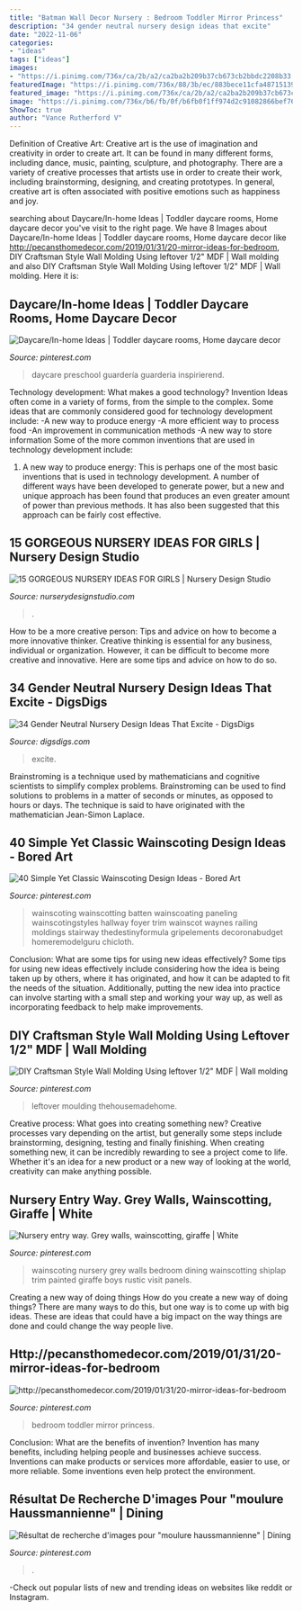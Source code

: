```yaml
---
title: "Batman Wall Decor Nursery : Bedroom Toddler Mirror Princess"
description: "34 gender neutral nursery design ideas that excite"
date: "2022-11-06"
categories:
- "ideas"
tags: ["ideas"]
images:
- "https://i.pinimg.com/736x/ca/2b/a2/ca2ba2b209b37cb673cb2bbdc2208b33.jpg"
featuredImage: "https://i.pinimg.com/736x/88/3b/ec/883bece11cfa48715139d6930487db8a.jpg"
featured_image: "https://i.pinimg.com/736x/ca/2b/a2/ca2ba2b209b37cb673cb2bbdc2208b33.jpg"
image: "https://i.pinimg.com/736x/b6/fb/0f/b6fb0f1ff974d2c91082866bef7690be--grey-boys-nursery-giraffe-nursery.jpg"
ShowToc: true
author: "Vance Rutherford V"
---
```



Definition of Creative Art:
Creative art is the use of imagination and creativity in order to create art. It can be found in many different forms, including dance, music, painting, sculpture, and photography. There are a variety of creative processes that artists use in order to create their work, including brainstorming, designing, and creating prototypes. In general, creative art is often associated with positive emotions such as happiness and joy.

	

		
searching about Daycare/In-home Ideas | Toddler daycare rooms, Home daycare decor you've visit to the right page. We have 8 Images about Daycare/In-home Ideas | Toddler daycare rooms, Home daycare decor like http://pecansthomedecor.com/2019/01/31/20-mirror-ideas-for-bedroom, DIY Craftsman Style Wall Molding Using leftover 1/2&quot; MDF | Wall molding and also DIY Craftsman Style Wall Molding Using leftover 1/2&quot; MDF | Wall molding. Here it is:
		
    
## Daycare/In-home Ideas | Toddler Daycare Rooms, Home Daycare Decor

<img loading=lazy src="https://i.pinimg.com/736x/53/a5/17/53a51744403a6ab8ea90a8b259f13449.jpg" onerror="this.onerror=null;this.src='https://tse3.mm.bing.net/th?id=OIP.CRPBCk4_vDFLoHx-nsD5YAHaJ3&amp;pid=15.1';" alt="Daycare/In-home Ideas | Toddler daycare rooms, Home daycare decor">

_Source: pinterest.com_

>daycare preschool guardería guarderia inspirierend. 

	

Technology development: What makes a good technology?
Invention Ideas often come in a variety of forms, from the simple to the complex. Some ideas that are commonly considered good for technology development include: 
-A new way to produce energy 
-A more efficient way to process food 
-An improvement in communication methods 
-A new way to store information 
Some of the more common inventions that are used in technology development include:


1) A new way to produce energy: This is perhaps one of the most basic inventions that is used in technology development. A number of different ways have been developed to generate power, but a new and unique approach has been found that produces an even greater amount of power than previous methods. It has also been suggested that this approach can be fairly cost effective.

    
## 15 GORGEOUS NURSERY IDEAS FOR GIRLS | Nursery Design Studio

<img loading=lazy src="https://www.nurserydesignstudio.com/wp-content/uploads/2020/11/NURSERY-IDEAS-FOR-GIRLS-8.png" onerror="this.onerror=null;this.src='https://tse3.mm.bing.net/th?id=OIP.buX6Gl8B8f7MrQV3elLwSgHaLH&amp;pid=15.1';" alt="15 GORGEOUS NURSERY IDEAS FOR GIRLS | Nursery Design Studio">

_Source: nurserydesignstudio.com_

>. 

	

How to be a more creative person: Tips and advice on how to become a more innovative thinker.
Creative thinking is essential for any business, individual or organization. However, it can be difficult to become more creative and innovative. Here are some tips and advice on how to do so.

    
## 34 Gender Neutral Nursery Design Ideas That Excite - DigsDigs

<img loading=lazy src="https://www.digsdigs.com/photos/gender-neutral-nursery-design-ideas-that-excite-8.jpg" onerror="this.onerror=null;this.src='https://tse1.mm.bing.net/th?id=OIP.CVFxt6_uz7CWI74YCQmQSgHaLJ&amp;pid=15.1';" alt="34 Gender Neutral Nursery Design Ideas That Excite - DigsDigs">

_Source: digsdigs.com_

>excite. 

	

Brainstroming is a technique used by mathematicians and cognitive scientists to simplify complex problems. Brainstroming can be used to find solutions to problems in a matter of seconds or minutes, as opposed to hours or days. The technique is said to have originated with the mathematician Jean-Simon Laplace.

    
## 40 Simple Yet Classic Wainscoting Design Ideas - Bored Art

<img loading=lazy src="https://i.pinimg.com/736x/ca/2b/a2/ca2ba2b209b37cb673cb2bbdc2208b33.jpg" onerror="this.onerror=null;this.src='https://tse4.mm.bing.net/th?id=OIP.z09m07ZI2hH5XoFgu2NB2AHaJ5&amp;pid=15.1';" alt="40 Simple Yet Classic Wainscoting Design Ideas - Bored Art">

_Source: pinterest.com_

>wainscoting wainscotting batten wainscoating paneling wainscotingstyles hallway foyer trim wainscot waynes railing moldings stairway thedestinyformula gripelements decoronabudget homeremodelguru chicloth. 

	

Conclusion: What are some tips for using new ideas effectively?
Some tips for using new ideas effectively include considering how the idea is being taken up by others, where it has originated, and how it can be adapted to fit the needs of the situation. Additionally, putting the new idea into practice can involve starting with a small step and working your way up, as well as incorporating feedback to help make improvements.

    
## DIY Craftsman Style Wall Molding Using Leftover 1/2&quot; MDF | Wall Molding

<img loading=lazy src="https://i.pinimg.com/736x/73/8b/99/738b999bb60e1eadcc58aa8e9f3e3908.jpg" onerror="this.onerror=null;this.src='https://tse2.mm.bing.net/th?id=OIP.vAxfI80yRyla9hyzT4lc5QAAAA&amp;pid=15.1';" alt="DIY Craftsman Style Wall Molding Using leftover 1/2&quot; MDF | Wall molding">

_Source: pinterest.com_

>leftover moulding thehousemadehome. 

	

Creative process: What goes into creating something new?
Creative processes vary depending on the artist, but generally some steps include brainstorming, designing, testing and finally finishing. When creating something new, it can be incredibly rewarding to see a project come to life. Whether it's an idea for a new product or a new way of looking at the world, creativity can make anything possible.

    
## Nursery Entry Way. Grey Walls, Wainscotting, Giraffe | White

<img loading=lazy src="https://i.pinimg.com/736x/b6/fb/0f/b6fb0f1ff974d2c91082866bef7690be--grey-boys-nursery-giraffe-nursery.jpg" onerror="this.onerror=null;this.src='https://tse4.mm.bing.net/th?id=OIP.JR32h-S5i-FTOR4VtVEFKQHaJ3&amp;pid=15.1';" alt="Nursery entry way. Grey walls, wainscotting, giraffe | White">

_Source: pinterest.com_

>wainscoting nursery grey walls bedroom dining wainscotting shiplap trim painted giraffe boys rustic visit panels. 

	

Creating a new way of doing things
How do you create a new way of doing things? There are many ways to do this, but one way is to come up with big ideas. These are ideas that could have a big impact on the way things are done and could change the way people live.

    
## Http://pecansthomedecor.com/2019/01/31/20-mirror-ideas-for-bedroom

<img loading=lazy src="https://i.pinimg.com/736x/df/24/08/df2408416e342db2b557c8052e2e8930.jpg" onerror="this.onerror=null;this.src='https://tse1.mm.bing.net/th?id=OIP.WNUegHcwAxrpVmkxIg8mtQHaJ3&amp;pid=15.1';" alt="http://pecansthomedecor.com/2019/01/31/20-mirror-ideas-for-bedroom">

_Source: pinterest.com_

>bedroom toddler mirror princess. 

	

Conclusion: What are the benefits of invention?
Invention has many benefits, including helping people and businesses achieve success. Inventions can make products or services more affordable, easier to use, or more reliable. Some inventions even help protect the environment.

    
## Résultat De Recherche D&#039;images Pour &quot;moulure Haussmannienne&quot; | Dining

<img loading=lazy src="https://i.pinimg.com/736x/88/3b/ec/883bece11cfa48715139d6930487db8a.jpg" onerror="this.onerror=null;this.src='https://tse2.mm.bing.net/th?id=OIP.hc55ZJtBGr5pXPIdQwlQlwHaJ5&amp;pid=15.1';" alt="Résultat de recherche d&#039;images pour &quot;moulure haussmannienne&quot; | Dining">

_Source: pinterest.com_

>. 

	

-Check out popular lists of new and trending ideas on websites like reddit or Instagram.

